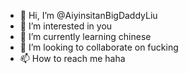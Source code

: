 - 👋 Hi, I’m @AiyinsitanBigDaddyLiu
- 👀 I’m interested in you
- 🌱 I’m currently learning chinese
- 💞️ I’m looking to collaborate on fucking
- 📫 How to reach me haha

<!---
AiyinsitanBigDaddyLiu/AiyinsitanBigDaddyLiu is a ✨ special ✨ repository because its `README.md` (this file) appears on your GitHub profile.
You can click the Preview link to take a look at your changes.
--->
